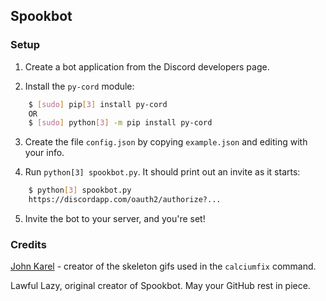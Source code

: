 ## Spookbot

### Setup

1. Create a bot application from the Discord developers page.

2. Install the `py-cord` module:
```bash
    $ [sudo] pip[3] install py-cord
    OR
    $ [sudo] python[3] -m pip install py-cord
```

3. Create the file `config.json` by copying `example.json` and editing with your info.

4. Run `python[3] spookbot.py`. It should print out an invite as it starts:
```bash
    $ python[3] spookbot.py
    https://discordapp.com/oauth2/authorize?...
```

5. Invite the bot to your server, and you're set!

### Credits

[John Karel](https://jjjjjjjjjjohn.tumblr.com/) - creator of the skeleton gifs used in the `calciumfix` command.

Lawful Lazy, original creator of Spookbot. May your GitHub rest in piece.
